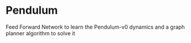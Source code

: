 # Pendulum
Feed Forward Network to learn the Pendulum-v0 dynamics and a graph planner algorithm to solve it
